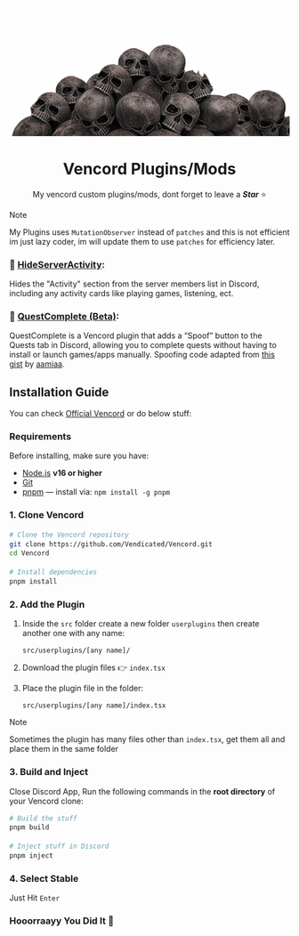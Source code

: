 
<div align="center">

![WOOOOOO](woooooo.png)
# Vencord Plugins/Mods
My vencord custom plugins/mods, dont forget to leave a ***Star*** ⭐

</div>

> [!Note]
> My Plugins uses `MutationObserver` instead of `patches` and this is not efficient im just lazy coder, im will update them to use `patches` for efficiency later.

### 🫣 [**HideServerActivity**](https://github.com/zaher-neon/vc-hideServerActivity):
Hides the "Activity" section from the server members list in Discord, including any activity cards like playing games, listening, ect.

### 🎩 [**QuestComplete (Beta)**](https://github.com/zaher-neon/vc-questComplete):
QuestComplete is a Vencord plugin that adds a “Spoof” button to the Quests tab in Discord, allowing you to complete quests without having to install or launch games/apps manually. Spoofing code adapted from [this gist](https://gist.github.com/aamiaa/204cd9d42013ded9faf646fae7f89fbb) by [aamiaa](https://gist.github.com/aamiaa).

## Installation Guide

You can check [Official Vencord](https://docs.vencord.dev/installing/) or do below stuff:

### Requirements

Before installing, make sure you have:

* [Node.js](https://nodejs.org/) **v16 or higher**
* [Git](https://git-scm.com/)
* [pnpm](https://pnpm.io/) — install via: `npm install -g pnpm`

### 1. Clone Vencord

```bash
# Clone the Vencord repository
git clone https://github.com/Vendicated/Vencord.git
cd Vencord

# Install dependencies
pnpm install
```

### 2. Add the Plugin

1. Inside the `src` folder create a new folder `userplugins` then create another one with any name:

   ```
   src/userplugins/[any name]/
   ```

2. Download the plugin files 👉 `index.tsx`

3. Place the plugin file in the folder:

   ```
   src/userplugins/[any name]/index.tsx
   ```
> [!Note]
> Sometimes the plugin has many files other than `index.tsx`, get them all and place them in the same folder


### 3. Build and Inject

Close Discord App, Run the following commands in the **root directory** of your Vencord clone:

```bash
# Build the stuff
pnpm build

# Inject stuff in Discord
pnpm inject
```
### 4. Select Stable
Just Hit `Enter` 

### Hooorraayy You Did It 🎉
